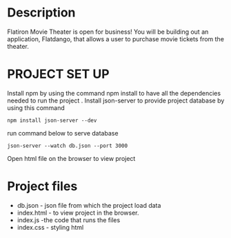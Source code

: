# 

# Description
Flatiron Movie Theater is open for business! You will be building out an application, Flatdango, that allows a user to purchase movie tickets from the theater.

# PROJECT SET UP
Install npm by using the command npm install to have all the dependencies needed to run the project .
Install json-server to provide project database by using this command

```shell 
npm install json-server --dev
```
run command below to serve database
```shell
json-server --watch db.json --port 3000
```
Open html file on the browser to view project

# Project files

- db.json - json file from which the project load data
- index.html -  to view project in the browser.
- index.js -the code that runs the files
- index.css - styling html